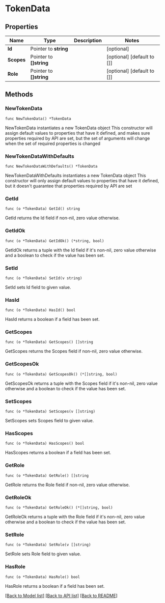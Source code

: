 # TokenData

## Properties

Name | Type | Description | Notes
------------ | ------------- | ------------- | -------------
**Id** | Pointer to **string** |  | [optional] 
**Scopes** | Pointer to **[]string** |  | [optional] [default to []]
**Role** | Pointer to **[]string** |  | [optional] [default to []]

## Methods

### NewTokenData

`func NewTokenData() *TokenData`

NewTokenData instantiates a new TokenData object
This constructor will assign default values to properties that have it defined,
and makes sure properties required by API are set, but the set of arguments
will change when the set of required properties is changed

### NewTokenDataWithDefaults

`func NewTokenDataWithDefaults() *TokenData`

NewTokenDataWithDefaults instantiates a new TokenData object
This constructor will only assign default values to properties that have it defined,
but it doesn't guarantee that properties required by API are set

### GetId

`func (o *TokenData) GetId() string`

GetId returns the Id field if non-nil, zero value otherwise.

### GetIdOk

`func (o *TokenData) GetIdOk() (*string, bool)`

GetIdOk returns a tuple with the Id field if it's non-nil, zero value otherwise
and a boolean to check if the value has been set.

### SetId

`func (o *TokenData) SetId(v string)`

SetId sets Id field to given value.

### HasId

`func (o *TokenData) HasId() bool`

HasId returns a boolean if a field has been set.

### GetScopes

`func (o *TokenData) GetScopes() []string`

GetScopes returns the Scopes field if non-nil, zero value otherwise.

### GetScopesOk

`func (o *TokenData) GetScopesOk() (*[]string, bool)`

GetScopesOk returns a tuple with the Scopes field if it's non-nil, zero value otherwise
and a boolean to check if the value has been set.

### SetScopes

`func (o *TokenData) SetScopes(v []string)`

SetScopes sets Scopes field to given value.

### HasScopes

`func (o *TokenData) HasScopes() bool`

HasScopes returns a boolean if a field has been set.

### GetRole

`func (o *TokenData) GetRole() []string`

GetRole returns the Role field if non-nil, zero value otherwise.

### GetRoleOk

`func (o *TokenData) GetRoleOk() (*[]string, bool)`

GetRoleOk returns a tuple with the Role field if it's non-nil, zero value otherwise
and a boolean to check if the value has been set.

### SetRole

`func (o *TokenData) SetRole(v []string)`

SetRole sets Role field to given value.

### HasRole

`func (o *TokenData) HasRole() bool`

HasRole returns a boolean if a field has been set.


[[Back to Model list]](../README.md#documentation-for-models) [[Back to API list]](../README.md#documentation-for-api-endpoints) [[Back to README]](../README.md)


